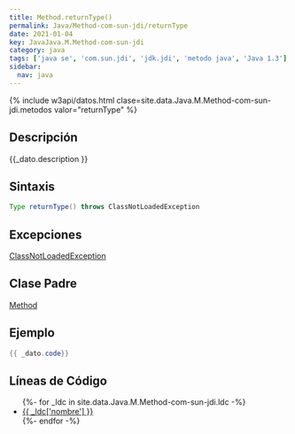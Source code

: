 ```yaml
---
title: Method.returnType()
permalink: Java/Method-com-sun-jdi/returnType
date: 2021-01-04
key: JavaJava.M.Method-com-sun-jdi
category: java
tags: ['java se', 'com.sun.jdi', 'jdk.jdi', 'metodo java', 'Java 1.3']
sidebar: 
  nav: java
---
```


{% include w3api/datos.html clase=site.data.Java.M.Method-com-sun-jdi.metodos valor="returnType" %}

## Descripción
{{_dato.description }}

## Sintaxis
~~~java
Type returnType() throws ClassNotLoadedException
~~~

## Excepciones
[ClassNotLoadedException](/Java/ClassNotLoadedException/)

## Clase Padre
[Method](/Java/Method-com-sun-jdi/)

## Ejemplo
~~~java
{{ _dato.code}}
~~~

## Líneas de Código
<ul>
{%- for _ldc in site.data.Java.M.Method-com-sun-jdi.ldc -%}
   <li>
       <a href="{{_ldc['url'] }}">{{ _ldc['nombre'] }}</a>
   </li>
{%- endfor -%}
</ul>
